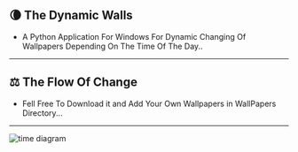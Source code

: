 ## 🌘 The Dynamic Walls 

- A Python Application For Windows For Dynamic Changing Of Wallpapers Depending On The Time Of The Day..
-------------------------------

## ⚖ The Flow Of Change
- Fell Free To Download it and Add Your Own Wallpapers in WallPapers Directory...
-------------------------------------
![time diagram](https://user-images.githubusercontent.com/40190772/53980230-818c8000-4118-11e9-819f-4f9db2479a4c.PNG)


